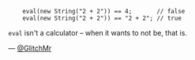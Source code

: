 <code>
    eval(new String("2 + 2")) == 4;       // false
    eval(new String("2 + 2")) == "2 + 2"; // true
</code>

`eval` isn't a calculator – when it wants to not be, that is.

— [@GlitchMr][1]

[1]:https://twitter.com/GlitchMr
